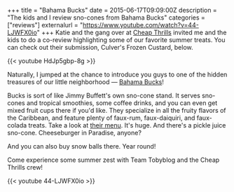 +++
title = "Bahama Bucks"
date = 2015-06-17T09:09:00Z
description = "The kids and I review sno-cones from Bahama Bucks"
categories = ["reviews"]
externalurl = "https://www.youtube.com/watch?v=44-LJWFX0io"
+++
Katie and the gang over at [Cheap Thrills](http://www.facebook.com/teamsandnuttv) invited me and the kids to do a co-review highlighting some of our favorite summer treats. You can check out their submission, Culver's Frozen Custard, below.

{{< youtube HdJp5gbp-8g >}}

Naturally, I jumped at the chance to introduce you guys to one of the hidden treasures of our little neighborhood — [Bahama Bucks](http://www.bahamabucks.com/)!

Bucks is sort of like Jimmy Buffett's own sno-cone stand. It serves sno-cones and tropical smoothies, some coffee drinks, and you can even get mixed fruit cups there if you'd like. They specialize in all the fruity flavors of the Caribbean, and feature plenty of faux-rum, faux-daiquiri, and faux-colada treats. Take a look at [their menu](https://www.bahamabucks.com/menu/index.html). It's huge. And there's a pickle juice sno-cone. Cheeseburger in Paradise, anyone?

And you can also buy snow balls there. Year round!

Come experience some summer zest with Team Tobyblog and the Cheap Thrills crew!

{{< youtube 44-LJWFX0io >}}